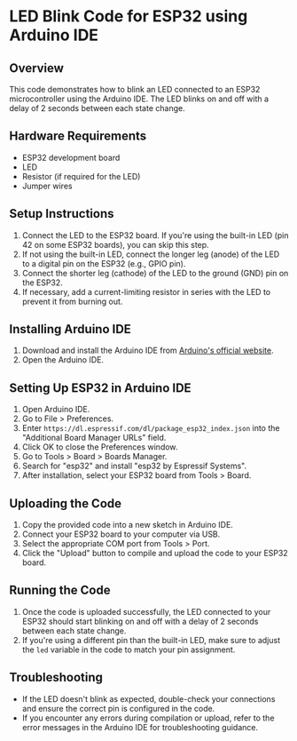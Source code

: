 # LED Blink Code for ESP32 using Arduino IDE

## Overview
This code demonstrates how to blink an LED connected to an ESP32 microcontroller using the Arduino IDE. The LED blinks on and off with a delay of 2 seconds between each state change.

## Hardware Requirements
- ESP32 development board
- LED
- Resistor (if required for the LED)
- Jumper wires

## Setup Instructions
1. Connect the LED to the ESP32 board. If you're using the built-in LED (pin 42 on some ESP32 boards), you can skip this step.
2. If not using the built-in LED, connect the longer leg (anode) of the LED to a digital pin on the ESP32 (e.g., GPIO pin).
3. Connect the shorter leg (cathode) of the LED to the ground (GND) pin on the ESP32.
4. If necessary, add a current-limiting resistor in series with the LED to prevent it from burning out.

## Installing Arduino IDE
1. Download and install the Arduino IDE from [Arduino's official website](https://www.arduino.cc/en/software).
2. Open the Arduino IDE.

## Setting Up ESP32 in Arduino IDE
1. Open Arduino IDE.
2. Go to File > Preferences.
3. Enter `https://dl.espressif.com/dl/package_esp32_index.json` into the "Additional Board Manager URLs" field.
4. Click OK to close the Preferences window.
5. Go to Tools > Board > Boards Manager.
6. Search for "esp32" and install "esp32 by Espressif Systems".
7. After installation, select your ESP32 board from Tools > Board.

## Uploading the Code
1. Copy the provided code into a new sketch in Arduino IDE.
2. Connect your ESP32 board to your computer via USB.
3. Select the appropriate COM port from Tools > Port.
4. Click the "Upload" button to compile and upload the code to your ESP32 board.

## Running the Code
1. Once the code is uploaded successfully, the LED connected to your ESP32 should start blinking on and off with a delay of 2 seconds between each state change.
2. If you're using a different pin than the built-in LED, make sure to adjust the `led` variable in the code to match your pin assignment.

## Troubleshooting
- If the LED doesn't blink as expected, double-check your connections and ensure the correct pin is configured in the code.
- If you encounter any errors during compilation or upload, refer to the error messages in the Arduino IDE for troubleshooting guidance.
